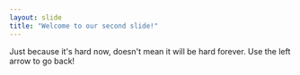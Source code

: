 ```yaml
---
layout: slide
title: "Welcome to our second slide!"
---
```

Just because it's hard now, doesn't mean it will be hard forever. 
Use the left arrow to go back!
